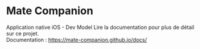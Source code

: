 # Mate Companion

Application native iOS - Dev Model 
Lire la documentation pour plus de détail sur ce projet.  
Documentation : https://mate-companion.github.io/docs/
